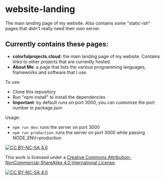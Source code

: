 # website-landing

The main landing page of my website.
Also contains some "static-ish" pages that didn't really need their own server.

## Currently contains these pages:

- **colorfulprojects.cloud**: the main landing page of my website. Contains links to other projects that are currently hosted.
- **About Me**: a page that lists the various programming languages, frameworks and software that I use.

To use:
- Clone this repository
- Run "npm install" to install the dependencies
- **Important**: by default runs on port 3000, you can customize the port number in package.json

Usage:
- `npm run dev`: runs the server on port 3000
- `npm run production`: runs the server on port 3000 while passing NODE_ENV=production


[![CC BY-NC-SA 4.0][cc-by-nc-sa-shield]][cc-by-nc-sa]

This work is licensed under a
[Creative Commons Attribution-NonCommercial-ShareAlike 4.0 International License][cc-by-nc-sa].

[![CC BY-NC-SA 4.0][cc-by-nc-sa-image]][cc-by-nc-sa]

[cc-by-nc-sa]: http://creativecommons.org/licenses/by-nc-sa/4.0/
[cc-by-nc-sa-image]: https://licensebuttons.net/l/by-nc-sa/4.0/88x31.png
[cc-by-nc-sa-shield]: https://img.shields.io/badge/License-CC%20BY--NC--SA%204.0-lightgrey.svg
